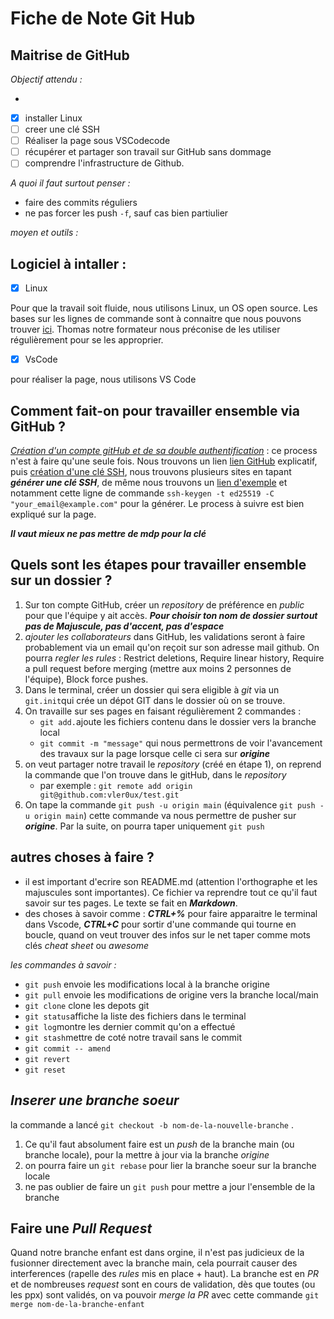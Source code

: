 # Fiche de Note Git Hub
## Maitrise de GitHub
*Objectif attendu :*

- 
- [x] installer Linux
- [ ] creer une clé SSH
- [ ] Réaliser la page sous VSCodecode
- [ ] récupérer et partager son travail sur GitHub sans dommage
- [ ] comprendre l'infrastructure de Github.

*A quoi il faut surtout penser :*
- faire des commits réguliers
- ne pas forcer les push `-f`, sauf cas bien partiulier

*moyen et outils :*  
## Logiciel à intaller :

- [x] Linux


Pour que la travail soit fluide, nous utilisons Linux, un OS open source. Les bases sur les lignes de commande sont à connaitre que nous pouvons trouver [ici](chrome-extension://efaidnbmnnnibpcajpcglclefindmkaj/https://cdn.hostinger.com/tutorials/pdf/Linux-Commands-Cheatsheet-FR.pdf). Thomas notre formateur nous préconise de les utiliser régulièrement pour se les approprier.

- [x] VsCode

pour réaliser la page, nous utilisons VS Code

## Comment fait-on pour travailler ensemble via GitHub ?

*_<ins>Création d'un compte gitHub et de sa double authentification</ins>_* : ce process n'est à faire qu'une seule fois. Nous trouvons un lien
[lien GitHub](https://github.com/) explicatif, puis <ins>création d'une clé SSH</ins>, nous trouvons plusieurs sites en tapant **_générer une clé SSH_**, de même nous trouvons un [lien d'exemple](https://docs.github.com/fr/authentication/connecting-to-github-with-ssh/generating-a-new-ssh-key-and-adding-it-to-the-ssh-agent) et notamment cette ligne de commande `ssh-keygen -t ed25519 -C "your_email@example.com"` pour la générer. Le process à suivre est bien expliqué sur la page. 

**_Il vaut mieux ne pas mettre de mdp pour la clé_**

## Quels sont les étapes pour travailler ensemble sur un dossier ?
1. Sur ton compte GitHub, créer un _repository_ de préférence en _public_ pour que l'équipe y ait accès. **_Pour choisir ton nom de dossier surtout pas de Majuscule, pas d'accent, pas d'espace_**
2. *ajouter les collaborateurs* dans GitHub, les validations seront à faire probablement via un email qu'on reçoit sur son adresse mail github. On pourra _regler les rules_ : Restrict deletions, Require linear history, Require a pull request before merging (mettre aux moins 2 personnes de l'équipe), Block force pushes. 
3. Dans le terminal, créer un dossier qui sera eligible à _git_ via un `git.init`qui crée un dépot GIT dans le dossier où on se trouve.
4. On travaille sur ses pages en faisant régulièrement 2 commandes :
    - `git add.`ajoute les fichiers contenu dans le dossier vers la branche local
    - `git commit -m "message"` qui nous permettrons de voir l'avancement des travaux sur la page lorsque celle ci sera sur **_origine_**
5. on veut partager notre travail le _repository_ (créé en étape 1), on reprend la commande que l'on trouve dans le gitHub, dans le *_repository_*
    - par exemple : `git remote add origin git@github.com:vler0ux/test.git` 
6. On tape la commande `git push -u origin main` (équivalence `git push -u origin main`) cette commande va nous permettre de pusher sur **_origine_**. Par la suite, on pourra taper uniquement `git push`

## autres choses à faire ?
- il est important d'ecrire son README.md (attention l'orthographe et les majuscules sont importantes). Ce fichier va reprendre tout ce qu'il faut savoir sur tes pages. Le texte se fait en **_Markdown_**.
- des choses à savoir comme : **_CTRL+%_** pour faire apparaitre le terminal dans Vscode, **_CTRL+C_** pour sortir d'une commande qui tourne en boucle, quand on veut trouver des infos sur le net taper comme mots clés *cheat sheet* ou *awesome*



*_les commandes à savoir :_*

- `git push` envoie les modifications local à la branche origine
- `git pull` envoie les modifications de origine vers la branche local/main
- `git clone` clone les depots git
- `git status`affiche la liste des fichiers dans le terminal
- `git log`montre les dernier commit qu'on a effectué
- `git stash`mettre de coté notre travail sans le commit
- `git commit -- amend`
- `git revert`
- `git reset`

## *_Inserer une branche soeur_*
la commande a lancé `git checkout -b nom-de-la-nouvelle-branche` . 

1. Ce qu'il faut absolument faire est un *_push_* de la branche main (ou branche locale), pour la mettre à jour via la branche _origine_
2. on pourra faire un `git rebase` pour lier la branche soeur sur la branche locale
3. ne pas oublier de faire un `git push` pour mettre a jour l'ensemble de la branche

## Faire une *Pull Request*
Quand notre branche enfant est dans orgine, il n'est pas judicieux de la fusionner directement avec la branche main, cela pourrait causer des interferences (rapelle des *rules* mis en place + haut). La branche est en *PR* et de nombreuses *request* sont en cours de validation, dès que toutes (ou les ppx) sont validés, on va pouvoir *merge la PR* avec cette commande `git merge nom-de-la-branche-enfant`



